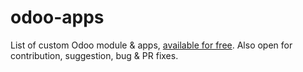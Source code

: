 # odoo-apps
List of custom Odoo module &amp; apps, [available for free](https://apps.odoo.com/apps/modules/browse?search=altela).
Also open for contribution, suggestion, bug & PR fixes.
